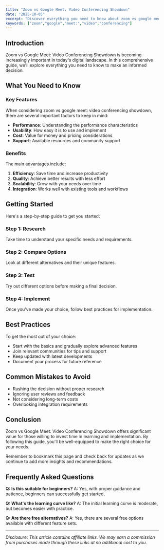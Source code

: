 ```yaml
---
title: "Zoom vs Google Meet: Video Conferencing Showdown"
date: "2025-10-05"
excerpt: "Discover everything you need to know about zoom vs google meet: video conferencing showdown. This comprehensive guide will help you make informed decisions."
keywords: ["zoom","google","meet:","video","conferencing"]
---
```


## Introduction

Zoom vs Google Meet: Video Conferencing Showdown is becoming increasingly important in today's digital landscape. In this comprehensive guide, we'll explore everything you need to know to make an informed decision.

## What You Need to Know

### Key Features

When considering zoom vs google meet: video conferencing showdown, there are several important factors to keep in mind:

- **Performance**: Understanding the performance characteristics
- **Usability**: How easy it is to use and implement
- **Cost**: Value for money and pricing considerations
- **Support**: Available resources and community support

### Benefits

The main advantages include:

1. **Efficiency**: Save time and increase productivity
2. **Quality**: Achieve better results with less effort
3. **Scalability**: Grow with your needs over time
4. **Integration**: Works well with existing tools and workflows

## Getting Started

Here's a step-by-step guide to get you started:

### Step 1: Research
Take time to understand your specific needs and requirements.

### Step 2: Compare Options
Look at different alternatives and their unique features.

### Step 3: Test
Try out different options before making a final decision.

### Step 4: Implement
Once you've made your choice, follow best practices for implementation.

## Best Practices

To get the most out of your choice:

- Start with the basics and gradually explore advanced features
- Join relevant communities for tips and support
- Keep updated with latest developments
- Document your process for future reference

## Common Mistakes to Avoid

- Rushing the decision without proper research
- Ignoring user reviews and feedback
- Not considering long-term costs
- Overlooking integration requirements

## Conclusion

Zoom vs Google Meet: Video Conferencing Showdown offers significant value for those willing to invest time in learning and implementation. By following this guide, you'll be well-equipped to make the right choice for your needs.

Remember to bookmark this page and check back for updates as we continue to add more insights and recommendations.

## Frequently Asked Questions

**Q: Is this suitable for beginners?**
A: Yes, with proper guidance and patience, beginners can successfully get started.

**Q: What's the learning curve like?**
A: The initial learning curve is moderate, but becomes easier with practice.

**Q: Are there free alternatives?**
A: Yes, there are several free options available with different feature sets.

---

*Disclosure: This article contains affiliate links. We may earn a commission from purchases made through these links at no additional cost to you.*
